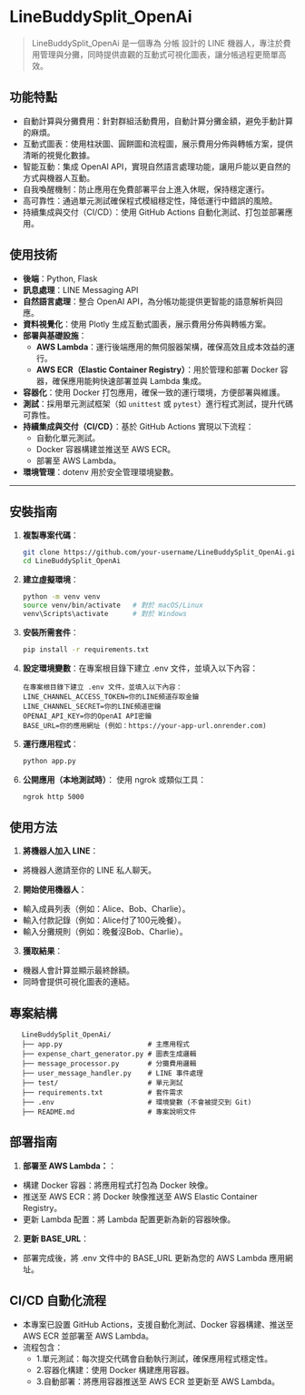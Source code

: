 # LineBuddySplit_OpenAi

> LineBuddySplit_OpenAi 是一個專為 分帳 設計的 LINE 機器人，專注於費用管理與分攤，同時提供直觀的互動式可視化圖表，讓分帳過程更簡單高效。

## **功能特點**

- 自動計算與分攤費用：針對群組活動費用，自動計算分攤金額，避免手動計算的麻煩。
- 互動式圖表：使用柱狀圖、圓餅圖和流程圖，展示費用分佈與轉帳方案，提供清晰的視覺化數據。
- 智能互動：集成 OpenAI API，實現自然語言處理功能，讓用戶能以更自然的方式與機器人互動。
- 自我喚醒機制：防止應用在免費部署平台上進入休眠，保持穩定運行。
- 高可靠性：通過單元測試確保程式模組穩定性，降低運行中錯誤的風險。
- 持續集成與交付（CI/CD）：使用 GitHub Actions 自動化測試、打包並部署應用。

## **使用技術**

- **後端**：Python, Flask  
- **訊息處理**：LINE Messaging API  
- **自然語言處理**：整合 OpenAI API，為分帳功能提供更智能的語意解析與回應。  
- **資料視覺化**：使用 Plotly 生成互動式圖表，展示費用分佈與轉帳方案。  
- **部署與基礎設施**：  
  - **AWS Lambda**：運行後端應用的無伺服器架構，確保高效且成本效益的運行。  
  - **AWS ECR（Elastic Container Registry）**：用於管理和部署 Docker 容器，確保應用能夠快速部署並與 Lambda 集成。  
- **容器化**：使用 Docker 打包應用，確保一致的運行環境，方便部署與維護。  
- **測試**：採用單元測試框架（如 `unittest` 或 `pytest`）進行程式測試，提升代碼可靠性。  
- **持續集成與交付（CI/CD）**：基於 GitHub Actions 實現以下流程：  
  - 自動化單元測試。  
  - Docker 容器構建並推送至 AWS ECR。  
  - 部署至 AWS Lambda。  
- **環境管理**：dotenv 用於安全管理環境變數。  

---

## **安裝指南**

1. **複製專案代碼**：
   ```bash
   git clone https://github.com/your-username/LineBuddySplit_OpenAi.git
   cd LineBuddySplit_OpenAi

2. **建立虛擬環境**：
    ```bash
   python -m venv venv
   source venv/bin/activate   # 對於 macOS/Linux
   venv\Scripts\activate      # 對於 Windows

3. **安裝所需套件**：
    ```bash
    pip install -r requirements.txt

4. **設定環境變數**：在專案根目錄下建立 .env 文件，並填入以下內容：
    ```
    在專案根目錄下建立 .env 文件，並填入以下內容：
    LINE_CHANNEL_ACCESS_TOKEN=你的LINE頻道存取金鑰
    LINE_CHANNEL_SECRET=你的LINE頻道密鑰
    OPENAI_API_KEY=你的OpenAI API密鑰
    BASE_URL=你的應用網址 (例如：https://your-app-url.onrender.com)
    ```

5. **運行應用程式**：
    ```bash
    python app.py

6. **公開應用（本地測試時）**：
    使用 ngrok 或類似工具：
    ```bash
    ngrok http 5000

## **使用方法**

1. **將機器人加入 LINE**：
- 將機器人邀請至你的 LINE 私人聊天。

2. **開始使用機器人**：
- 輸入成員列表（例如：Alice、Bob、Charlie）。
- 輸入付款記錄（例如：Alice付了100元晚餐）。
- 輸入分攤規則（例如：晚餐沒Bob、Charlie）。

3. **獲取結果**：
- 機器人會計算並顯示最終餘額。
- 同時會提供可視化圖表的連結。

## **專案結構**
```
   LineBuddySplit_OpenAi/
   ├── app.py                     # 主應用程式
   ├── expense_chart_generator.py # 圖表生成邏輯
   ├── message_processor.py       # 分攤費用邏輯
   ├── user_message_handler.py    # LINE 事件處理
   ├── test/                      # 單元測試
   ├── requirements.txt           # 套件需求
   ├── .env                       # 環境變數 (不會被提交到 Git)
   ├── README.md                  # 專案說明文件
```
## **部署指南**
1. **部署至 AWS Lambda：**：
- 構建 Docker 容器：將應用程式打包為 Docker 映像。
- 推送至 AWS ECR：將 Docker 映像推送至 AWS Elastic Container Registry。
- 更新 Lambda 配置：將 Lambda 配置更新為新的容器映像。
2. **更新 BASE_URL**：
- 部署完成後，將 .env 文件中的 BASE_URL 更新為您的 AWS Lambda 應用網址。

## **CI/CD 自動化流程**
- 本專案已設置 GitHub Actions，支援自動化測試、Docker 容器構建、推送至 AWS ECR 並部署至 AWS Lambda。
- 流程包含：
  - 1.單元測試：每次提交代碼會自動執行測試，確保應用程式穩定性。
  - 2.容器化構建：使用 Docker 構建應用容器。
  - 3.自動部署：將應用容器推送至 AWS ECR 並更新至 AWS Lambda。
    
